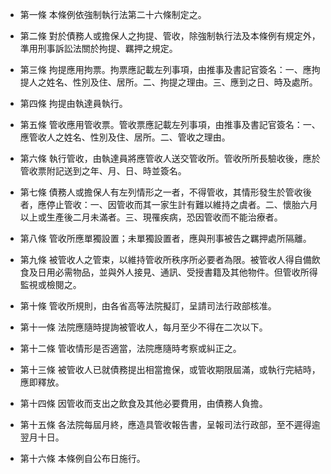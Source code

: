 * 第一條 本條例依強制執行法第二十六條制定之。

* 第二條 對於債務人或擔保人之拘提、管收，除強制執行法及本條例有規定外，準用刑事訴訟法關於拘提、羈押之規定。

* 第三條 拘提應用拘票。拘票應記載左列事項，由推事及書記官簽名：一、應拘提人之姓名、性別及住、居所。二、拘提之理由。三、應到之日、時及處所。

* 第四條 拘提由執達員執行。

* 第五條 管收應用管收票。管收票應記載左列事項，由推事及書記官簽名：一、應管收人之姓名、性別及住、居所。二、管收之理由。

* 第六條 執行管收，由執達員將應管收人送交管收所。管收所所長驗收後，應於管收票附記送到之年、月、日、時並簽名。

* 第七條 債務人或擔保人有左列情形之一者，不得管收，其情形發生於管收後者，應停止管收：一、因管收而其一家生計有難以維持之虞者。二、懷胎六月以上或生產後二月未滿者。三、現罹疾病，恐因管收而不能治療者。

* 第八條 管收所應單獨設置；未單獨設置者，應與刑事被告之羈押處所隔離。

* 第九條 被管收人之管束，以維持管收所秩序所必要者為限。被管收人得自備飲食及日用必需物品，並與外人接見、通訊、受授書籍及其他物件。但管收所得監視或檢閱之。

* 第十條 管收所規則，由各省高等法院擬訂，呈請司法行政部核准。

* 第十一條 法院應隨時提詢被管收人，每月至少不得在二次以下。

* 第十二條 管收情形是否適當，法院應隨時考察或糾正之。

* 第十三條 被管收人已就債務提出相當擔保，或管收期限屆滿，或執行完結時，應即釋放。

* 第十四條 因管收而支出之飲食及其他必要費用，由債務人負擔。

* 第十五條 各法院每屆月終，應造具管收報告書，呈報司法行政部，至不遲得逾翌月十日。

* 第十六條 本條例自公布日施行。

